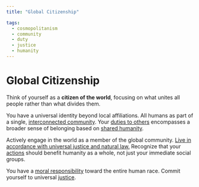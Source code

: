 ```yaml
---
title: "Global Citizenship"

tags:
  - cosmopolitanism
  - community
  - duty
  - justice
  - humanity
---
```


# Global Citizenship

Think of yourself as a **citizen of the world**, focusing on what unites all
people rather than what divides them.

You have a universal identity beyond local affiliations. All humans as part of a
single, [interconnected community](interconnectedness.md). Your [duties to
others](duty-others.md) encompasses a broader sense of belonging based on
[shared humanity](shared-rational-nature.md).

Actively engage in the world as a member of the global community. [Live in
accordance with universal justice and natural law.](living-accordance-nature.md)
Recognize that your [actions](actions.md) should benefit humanity as a whole,
not just your immediate social groups.

You have a [moral responsibility](respect-others.md) toward the entire human
race. Commit yourself to universal [justice](justice.md).

